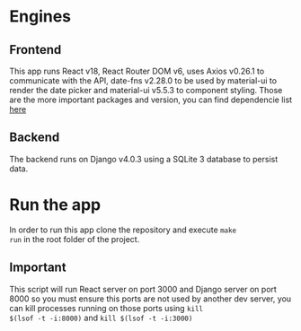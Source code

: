 # Engines

## Frontend
This app runs React v18, React Router DOM v6, uses Axios v0.26.1 to communicate with the API, date-fns v2.28.0 to be used by material-ui to render the date picker and material-ui v5.5.3 to component styling. Those are the more important packages and version, you can find dependencie list [here](https://github.com/GastonAQS/ensolvers-challenge/blob/45a2f68a382a17b5c36bf9dc71912908025db336/todo_frontend/package.json)

## Backend
The backend runs on Django v4.0.3 using a SQLite 3 database to persist data.

# Run the app
In order to run this app clone the repository and execute <code>make run</code> in the root folder of the project.
## Important
This script will run React server on port 3000 and Django server on port 8000 so you must ensure this ports are not used by another dev server, you can kill processes running on those ports using <code>kill $(lsof -t -i:8000)</code> and <code>kill $(lsof -t -i:3000)</code>
